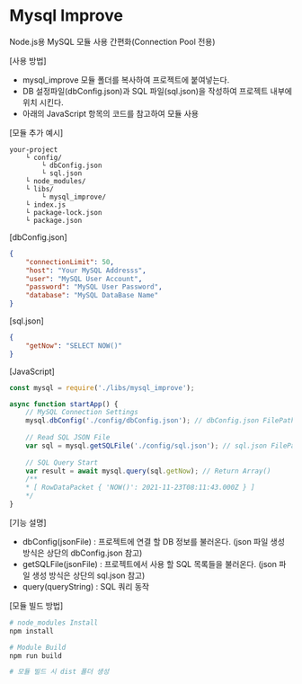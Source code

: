 <h1>Mysql Improve</h1>
Node.js용 MySQL 모듈 사용 간편화(Connection Pool 전용)



[사용 방법]

* mysql_improve 모듈 폴더를 복사하여 프로젝트에 붙여넣는다.
* DB 설정파일(dbConfig.json)과 SQL 파일(sql.json)을 작성하여 프로젝트 내부에 위치 시킨다.
* 아래의 JavaScript 항목의 코드를 참고하여 모듈 사용



[모듈 추가 예시]

```
your-project
    └ config/
    	└ dbConfig.json
    	└ sql.json
    └ node_modules/
    └ libs/
    	└ mysql_improve/
    └ index.js
    └ package-lock.json
    └ package.json
```



[dbConfig.json]

```json
{
	"connectionLimit": 50,
    "host": "Your MySQL Addresss",
    "user": "MySQL User Account",
    "password": "MySQL User Password",
    "database": "MySQL DataBase Name"
}
```



[sql.json]

```json
{
    "getNow": "SELECT NOW()"
}
```



[JavaScript]

```javascript
const mysql = require('./libs/mysql_improve');

async function startApp() {
    // MySQL Connection Settings
    mysql.dbConfig('./config/dbConfig.json'); // dbConfig.json FilePath
    
    // Read SQL JSON File
    var sql = mysql.getSQLFile('./config/sql.json'); // sql.json FilePath
    
    // SQL Query Start
    var result = await mysql.query(sql.getNow); // Return Array()
    /**
    * [ RowDataPacket { 'NOW()': 2021-11-23T08:11:43.000Z } ]
    */
}
```



[기능 설명]

* dbConfig(jsonFile) : 프로젝트에 연결 할 DB 정보를 불러온다. (json 파일 생성 방식은 상단의 dbConfig.json 참고)
* getSQLFile(jsonFile) : 프로젝트에서 사용 할 SQL 목록들을 불러온다. (json 파일 생성 방식은 상단의 sql.json 참고)
* query(queryString) : SQL 쿼리 동작



[모듈 빌드 방법]

```bash
# node_modules Install
npm install

# Module Build
npm run build

# 모듈 빌드 시 dist 폴더 생성
```

